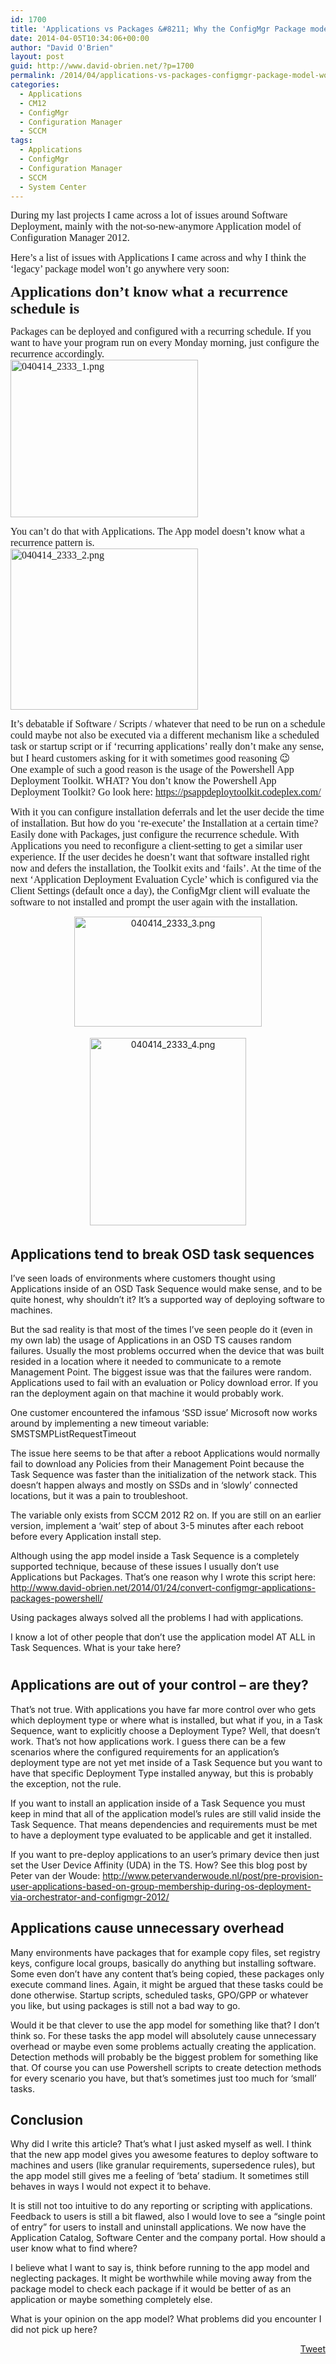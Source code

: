 ```yaml
---
id: 1700
title: 'Applications vs Packages &#8211; Why the ConfigMgr Package model won&#8217;t go anywhere'
date: 2014-04-05T10:34:06+00:00
author: "David O'Brien"
layout: post
guid: http://www.david-obrien.net/?p=1700
permalink: /2014/04/applications-vs-packages-configmgr-package-model-wont-go-anywhere/
categories:
  - Applications
  - CM12
  - ConfigMgr
  - Configuration Manager
  - SCCM
tags:
  - Applications
  - ConfigMgr
  - Configuration Manager
  - SCCM
  - System Center
---
```

<span style="font-size: 12pt; font-family: times new roman;">During my last projects I came across a lot of issues around Software Deployment, mainly with the not-so-new-anymore Application model of Configuration Manager 2012.<br /> </span>

<span style="font-size: 12pt; font-family: times new roman;">Here&#8217;s a list of issues with Applications I came across and why I think the &#8216;legacy&#8217; package model won&#8217;t go anywhere very soon:<br /> </span>

<span style="font-size: 18pt; font-family: times new roman;"><strong>Applications don&#8217;t know what a recurrence schedule is<br /> </strong></span>

<span style="font-size: 12pt; font-family: times new roman;">Packages can be deployed and configured with a recurring schedule. If you want to have your program run on every Monday morning, just configure the recurrence accordingly.<br /> <a href="http://www.david-obrien.net/wp-content/uploads/2014/04/040414_2333_1.png" onclick="_gaq.push(['_trackEvent', 'outbound-article', 'http://www.david-obrien.net/wp-content/uploads/2014/04/040414_2333_1.png', '']);" class="broken_link"><img class="img-responsive aligncenter size-medium wp-image-1696" alt="040414_2333_1.png" src="http://www.david-obrien.net/wp-content/uploads/2014/04/040414_2333_1-300x252.png" width="300" height="252" srcset="/media/2014/04/040414_2333_1-300x252.png 300w, /media/2014/04/040414_2333_1-150x126.png 150w" sizes="(max-width: 300px) 100vw, 300px" /></a></span>

<span style="font-size: 12pt; font-family: times new roman;">You can&#8217;t do that with Applications. The App model doesn&#8217;t know what a recurrence pattern is.<br /> <a href="http://www.david-obrien.net/wp-content/uploads/2014/04/040414_2333_2.png" onclick="_gaq.push(['_trackEvent', 'outbound-article', 'http://www.david-obrien.net/wp-content/uploads/2014/04/040414_2333_2.png', '']);" class="broken_link"><img class="img-responsive aligncenter size-medium wp-image-1697" alt="040414_2333_2.png" src="http://www.david-obrien.net/wp-content/uploads/2014/04/040414_2333_2-300x258.png" width="300" height="258" srcset="/media/2014/04/040414_2333_2-300x258.png 300w, /media/2014/04/040414_2333_2-150x129.png 150w" sizes="(max-width: 300px) 100vw, 300px" /></a></span>

<span style="font-size: 12pt; font-family: times new roman;">It&#8217;s debatable if Software / Scripts / whatever that need to be run on a schedule could maybe not also be executed via a different mechanism like a scheduled task or startup script or if &#8216;recurring applications&#8217; really don&#8217;t make any sense, but I heard customers asking for it with sometimes good reasoning 😉<br /> One example of such a good reason is the usage of the Powershell App Deployment Toolkit. WHAT? You don&#8217;t know the Powershell App Deployment Toolkit? Go look here: <a href="https://psappdeploytoolkit.codeplex.com/" onclick="_gaq.push(['_trackEvent', 'outbound-article', 'https://psappdeploytoolkit.codeplex.com/', 'https://psappdeploytoolkit.codeplex.com/']);" >https://psappdeploytoolkit.codeplex.com/</a><br /> </span>

<span style="font-size: 12pt; font-family: times new roman;">With it you can configure installation deferrals and let the user decide the time of installation. But how do you &#8216;re-execute&#8217; the Installation at a certain time? Easily done with Packages, just configure the recurrence schedule. With Applications you need to reconfigure a client-setting to get a similar user experience. If the user decides he doesn&#8217;t want that software installed right now and defers the installation, the Toolkit exits and &#8216;fails&#8217;. At the time of the next &#8216;Application Deployment Evaluation Cycle&#8217; which is configured via the Client Settings (default once a day), the ConfigMgr client will evaluate the software to not installed and prompt the user again with the installation.<br /> </span>

<p style="text-align: center;">
  <a href="http://www.david-obrien.net/wp-content/uploads/2014/04/040414_2333_3.png" onclick="_gaq.push(['_trackEvent', 'outbound-article', 'http://www.david-obrien.net/wp-content/uploads/2014/04/040414_2333_3.png', '']);" class="broken_link"><img class="img-responsive aligncenter size-medium wp-image-1698" alt="040414_2333_3.png" src="http://www.david-obrien.net/wp-content/uploads/2014/04/040414_2333_3-300x176.png" width="300" height="176" srcset="/media/2014/04/040414_2333_3-300x176.png 300w, /media/2014/04/040414_2333_3-250x147.png 250w, /media/2014/04/040414_2333_3-150x88.png 150w" sizes="(max-width: 300px) 100vw, 300px" /></a><span style="font-size: 12pt; font-family: times new roman;"><br /> </span>
</p>

<p style="text-align: center;">
  <a href="http://www.david-obrien.net/wp-content/uploads/2014/04/040414_2333_4.png" onclick="_gaq.push(['_trackEvent', 'outbound-article', 'http://www.david-obrien.net/wp-content/uploads/2014/04/040414_2333_4.png', '']);" class="broken_link"><img class="img-responsive aligncenter size-medium wp-image-1699" alt="040414_2333_4.png" src="http://www.david-obrien.net/wp-content/uploads/2014/04/040414_2333_4-250x300.png" width="250" height="300" srcset="/media/2014/04/040414_2333_4-250x300.png 250w, /media/2014/04/040414_2333_4-125x150.png 125w" sizes="(max-width: 250px) 100vw, 250px" /></a><span style="font-size: 12pt; font-family: times new roman;"><br /> </span>
</p>

## Applications tend to break OSD task sequences

I’ve seen loads of environments where customers thought using Applications inside of an OSD Task Sequence would make sense, and to be quite honest, why shouldn’t it? It’s a supported way of deploying software to machines.
  
But the sad reality is that most of the times I’ve seen people do it (even in my own lab) the usage of Applications in an OSD TS causes random failures. Usually the most problems occurred when the device that was built resided in a location where it needed to communicate to a remote Management Point. The biggest issue was that the failures were random. Applications used to fail with an evaluation or Policy download error. If you ran the deployment again on that machine it would probably work.

One customer encountered the infamous ‘SSD issue’ Microsoft now works around by implementing a new timeout variable: SMSTSMPListRequestTimeout
  
The issue here seems to be that after a reboot Applications would normally fail to download any Policies from their Management Point because the Task Sequence was faster than the initialization of the network stack. This doesn’t happen always and mostly on SSDs and in ‘slowly’ connected locations, but it was a pain to troubleshoot.
  
The variable only exists from SCCM 2012 R2 on. If you are still on an earlier version, implement a ‘wait’ step of about 3-5 minutes after each reboot before every Application install step.

Although using the app model inside a Task Sequence is a completely supported technique, because of these issues I usually don’t use Applications but Packages. That’s one reason why I wrote this script here: <a href="http://www.david-obrien.net/2014/01/24/convert-configmgr-applications-packages-powershell/" onclick="_gaq.push(['_trackEvent', 'outbound-article', 'http://www.david-obrien.net/2014/01/24/convert-configmgr-applications-packages-powershell/', 'http://www.david-obrien.net/2014/01/24/convert-configmgr-applications-packages-powershell/']);" title="http://www.david-obrien.net/2014/01/24/convert-configmgr-applications-packages-powershell/">http://www.david-obrien.net/2014/01/24/convert-configmgr-applications-packages-powershell/</a>
  
Using packages always solved all the problems I had with applications.

I know a lot of other people that don’t use the application model AT ALL in Task Sequences. What is your take here?

# 

## Applications are out of your control – are they?

That’s not true. With applications you have far more control over who gets which deployment type or where what is installed, but what if you, in a Task Sequence, want to explicitly choose a Deployment Type? Well, that doesn’t work. That’s not how applications work. I guess there can be a few scenarios where the configured requirements for an application’s deployment type are not yet met inside of a Task Sequence but you want to have that specific Deployment Type installed anyway, but this is probably the exception, not the rule.

If you want to install an application inside of a Task Sequence you must keep in mind that all of the application model’s rules are still valid inside the Task Sequence. That means dependencies and requirements must be met to have a deployment type evaluated to be applicable and get it installed.

If you want to pre-deploy applications to an user’s primary device then just set the User Device Affinity (UDA) in the TS. How? See this blog post by Peter van der Woude: <a href="http://www.petervanderwoude.nl/post/pre-provision-user-applications-based-on-group-membership-during-os-deployment-via-orchestrator-and-configmgr-2012/" onclick="_gaq.push(['_trackEvent', 'outbound-article', 'http://www.petervanderwoude.nl/post/pre-provision-user-applications-based-on-group-membership-during-os-deployment-via-orchestrator-and-configmgr-2012/', 'http://www.petervanderwoude.nl/post/pre-provision-user-applications-based-on-group-membership-during-os-deployment-via-orchestrator-and-configmgr-2012/']);" title="http://www.petervanderwoude.nl/post/pre-provision-user-applications-based-on-group-membership-during-os-deployment-via-orchestrator-and-configmgr-2012/">http://www.petervanderwoude.nl/post/pre-provision-user-applications-based-on-group-membership-during-os-deployment-via-orchestrator-and-configmgr-2012/</a>

## Applications cause unnecessary overhead

Many environments have packages that for example copy files, set registry keys, configure local groups, basically do anything but installing software. Some even don’t have any content that’s being copied, these packages only execute command lines. Again, it might be argued that these tasks could be done otherwise. Startup scripts, scheduled tasks, GPO/GPP or whatever you like, but using packages is still not a bad way to go.

Would it be that clever to use the app model for something like that? I don’t think so. For these tasks the app model will absolutely cause unnecessary overhead or maybe even some problems actually creating the application. Detection methods will probably be the biggest problem for something like that. Of course you can use Powershell scripts to create detection methods for every scenario you have, but that’s sometimes just too much for ‘small’ tasks.

## Conclusion

Why did I write this article? That’s what I just asked myself as well. I think that the new app model gives you awesome features to deploy software to machines and users (like granular requirements, supersedence rules), but the app model still gives me a feeling of ‘beta’ stadium. It sometimes still behaves in ways I would not expect it to behave.
  
It is still not too intuitive to do any reporting or scripting with applications. Feedback to users is still a bit flawed, also I would love to see a “single point of entry” for users to install and uninstall applications. We now have the Application Catalog, Software Center and the company portal. How should a user know what to find where?

I believe what I want to say is, think before running to the app model and neglecting packages. It might be worthwhile while moving away from the package model to check each package if it would be better of as an application or maybe something completely else.

What is your opinion on the app model? What problems did you encounter I did not pick up here? 

<div style="float: right; margin-left: 10px;">
  <a href="https://twitter.com/share" onclick="_gaq.push(['_trackEvent', 'outbound-article', 'https://twitter.com/share', 'Tweet']);" class="twitter-share-button" data-hashtags="Applications,ConfigMgr,Configuration+Manager,SCCM,System+Center" data-count="vertical" data-url="http://www.david-obrien.net/2014/04/applications-vs-packages-configmgr-package-model-wont-go-anywhere/">Tweet</a>
</div>
